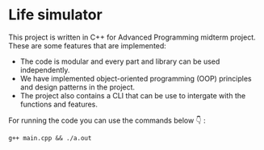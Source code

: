 # Life simulator
This project is written in C++ for Advanced Programming midterm project. These are some features that are implemented:
  - The code is modular and every part and library can be used independently.
  - We have implemented object-oriented programming (OOP) principles and design patterns in the project.
  - The project also contains a CLI that can be use to intergate with the functions and features.

For running the code you can use the commands below 👇 :

`g++ main.cpp && ./a.out`
